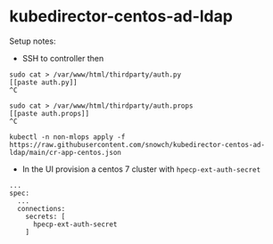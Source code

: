 # kubedirector-centos-ad-ldap

Setup notes:

- SSH to controller then

```
sudo cat > /var/www/html/thirdparty/auth.py 
[[paste auth.py]]
^C
```

```
sudo cat > /var/www/html/thirdparty/auth.props
[[paste auth.props]]
^C
```

```
kubectl -n non-mlops apply -f https://raw.githubusercontent.com/snowch/kubedirector-centos-ad-ldap/main/cr-app-centos.json
```

- In the UI provision a centos 7 cluster with `hpecp-ext-auth-secret`

```
...
spec: 
  ...
  connections: 
    secrets: [
      hpecp-ext-auth-secret
    ]
```
